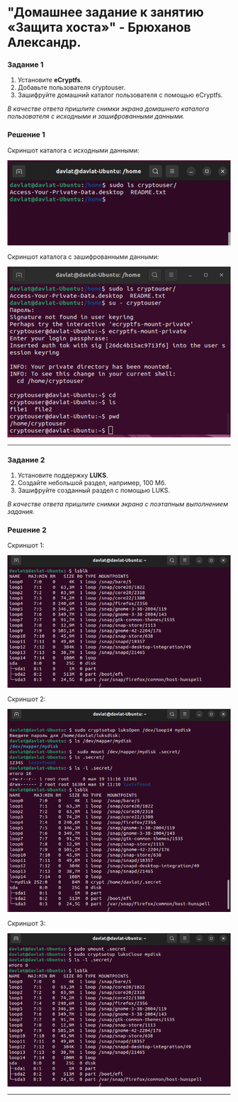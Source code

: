 # "Домашнее задание к занятию «Защита хоста»" - Брюханов Александр.

### Задание 1

1. Установите **eCryptfs**.
2. Добавьте пользователя cryptouser.
3. Зашифруйте домашний каталог пользователя с помощью eCryptfs.

*В качестве ответа  пришлите снимки экрана домашнего каталога пользователя с исходными и зашифрованными данными.*

### Решение 1

Cкриншот каталога с исходными данными:

![Скриншот 1](img/1.png)

Cкриншот каталога с зашифрованными данными:

![Скриншот 2](img/2.png)

---
### Задание 2

1. Установите поддержку **LUKS**.
2. Создайте небольшой раздел, например, 100 Мб.
3. Зашифруйте созданный раздел с помощью LUKS.

*В качестве ответа пришлите снимки экрана с поэтапным выполнением задания.*

### Решение 2

Cкриншот 1:

![Скриншот 3](img/3.png)

Cкриншот 2:

![Скриншот 4](img/4.png)

Cкриншот 3:

![Скриншот 5](img/5.png)

---

